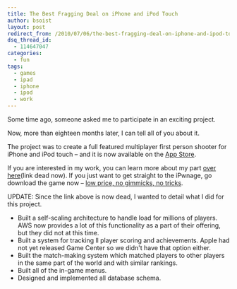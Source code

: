 ```yaml
---
title: The Best Fragging Deal on iPhone and iPod Touch
author: bsoist
layout: post
redirect_from: /2010/07/06/the-best-fragging-deal-on-iphone-and-ipod-touch/
dsq_thread_id:
  - 114647047
categories:
  - fun
tags:
  - games
  - ipad
  - iphone
  - ipod
  - work
---
```

Some time ago, someone asked me to participate in an exciting project. 

Now, more than eighteen months later, I can tell all of you about it. 

The project was to create a full featured multiplayer first person shooter for iPhone and iPod touch &#8211; and it is now available on the [App Store][1].

If you are interested in my work, you can learn more about my part [over here][2](link dead now). If you just want to get straight to the iPwnage, go download the game now &#8211; [low price, no gimmicks, no tricks][1].

UPDATE:
Since the link above is now dead, I wanted to detail what I did for this project.

* Built a self-scaling architecture to handle load for millions of players. AWS now provides a lot of this functionality as a part of their offering, but they did not at this time.
* Built a system for tracking ll player scoring and achievements. Apple had not yet released Game Center so we didn't have that option either.
* Built the match-making system which matched players to other players in the same part of the world and with similar rankings.
* Built all of the in-game menus.
* Designed and implemented all database schema.


 [1]: http://click.linksynergy.com/fs-bin/stat?id=XpBbU6is8Fw&#038;offerid=146261&#038;type=3&#038;subid=0&#038;tmpid=1826&#038;RD_PARM1=http%253A%252F%252Fitunes.apple.com%252Fus%252Fapp%252Farchetype%252Fid364504952%253Fmt%253D8%2526uo%253D4%2526partnerId%253D30
 [2]: #
